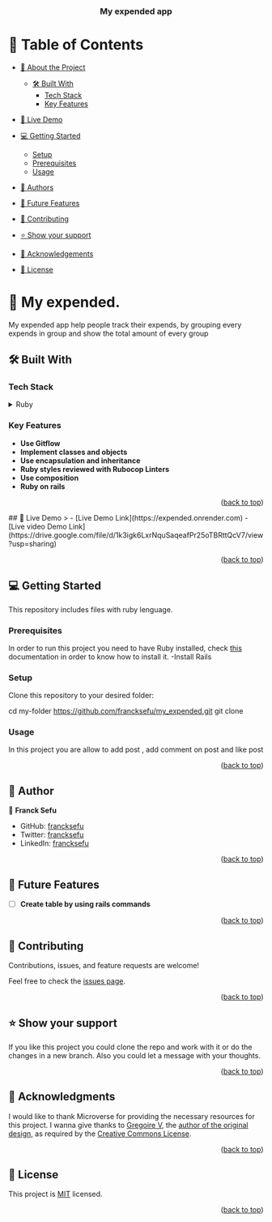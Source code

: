 <a name="readme-top"></a>
<div align="center">

  <h3><b>My expended app</b></h3>

</div>

# 📗 Table of Contents

- [📖 About the Project](#about-project)
  - [🛠 Built With](#built-with)
    - [Tech Stack](#tech-stack)
    - [Key Features](#key-features)

 - [🚀 Live Demo](#live-demo)
- [💻 Getting Started](#getting-started)
  - [Setup](#setup)
  - [Prerequisites](#prerequisites)
  - [Usage](#usage)
- [👥 Authors](#authors)
- [🔭 Future Features](#future-features)
- [🤝 Contributing](#contributing)
- [⭐️ Show your support](#support)
- [🙏 Acknowledgements](#acknowledgements)
- [📝 License](#license)

# 📖 My expended<a name="about-project"></a>.

My expended app help people track their expends, by grouping every expends in group and show the total amount of every group

## 🛠 Built With <a name="built-with"></a>

### Tech Stack <a name="tech-stack"></a>

<details>
<summary>Ruby</summary>
  <ul>
    <li><a href="https://www.ruby-lang.org/es/">Ruby</a></li>
    <li><a href="https://github.com/github/rubocop-github/blob/main/STYLEGUIDE.md">Ruby styles guide</a></li>
    <li><a href="https://www.ruby-lang.org/es/">Rails</a></li>
  </ul>
</details>

### Key Features <a name="key-features"></a>

- **Use Gitflow**
- **Implement classes and objects**
- **Use encapsulation and inheritance**
- **Ruby styles reviewed with Rubocop Linters**
- **Use composition**
- **Ruby on rails**

<p align="right">(<a href="#readme-top">back to top</a>)</p>
<!-- LIVE DEMO -->
## 🚀 Live Demo <a name="live-demo"></a>
>
- [Live Demo Link](https://expended.onrender.com)
-[Live video Demo Link](https://drive.google.com/file/d/1k3igk6LxrNquSaqeafPr25oTBRttQcV7/view?usp=sharing)
<p align="right">(<a href="#readme-top">back to top</a>)</p>


## 💻 Getting Started <a name="getting-started"></a>

This repository includes files with ruby lenguage.

### Prerequisites

In order to run this project you need to have Ruby installed, check [this](https://www.ruby-lang.org/en/) documentation in order to know how to install it.
-Install Rails

### Setup

Clone this repository to your desired folder:

  cd my-folder https://github.com/francksefu/my_expended.git
  git clone 

### Usage

In this project you are allow to add post , add comment on post and like post

<p align="right">(<a href="#readme-top">back to top</a>)</p>

## 👥 Author <a name="authors"></a>

👤 **Franck Sefu**

- GitHub: [francksefu](https://github.com/francksefu)
- Twitter: [francksefu](https://twitter.com/franck_sefu)
- LinkedIn: [francksefu](https://www.linkedin.com/in/franck-sefu/)


<p align="right">(<a href="#readme-top">back to top</a>)</p>

## 🔭 Future Features <a name="future-features"></a>

- [ ] **Create table by using rails commands**

<p align="right">(<a href="#readme-top">back to top</a>)</p>

## 🤝 Contributing <a name="contributing"></a>

Contributions, issues, and feature requests are welcome!

Feel free to check the [issues page](https://github.com/francksefu/my_expended/issues).

<p align="right">(<a href="#readme-top">back to top</a>)</p>

## ⭐️ Show your support <a name="support"></a>

If you like this project you could clone the repo and work with it or do the changes in a new branch. Also you could let a message with your thoughts.

<p align="right">(<a href="#readme-top">back to top</a>)</p>

## 🙏 Acknowledgments <a name="acknowledgements"></a>

I would like to thank Microverse for providing the necessary resources for this project.
I wanna give thanks to [Gregoire V](https://www.behance.net/gregoirevella), the [author of the original design](https://www.behance.net/gallery/19759151/Snapscan-iOs-design-and-branding?tracking_source=), as required by the [Creative Commons License](https://creativecommons.org/licenses/).
<p align="right">(<a href="#readme-top">back to top</a>)</p>

## 📝 License <a name="license"></a>

This project is [MIT](./LICENSE) licensed.

<p align="right">(<a href="#readme-top">back to top</a>)</p>
